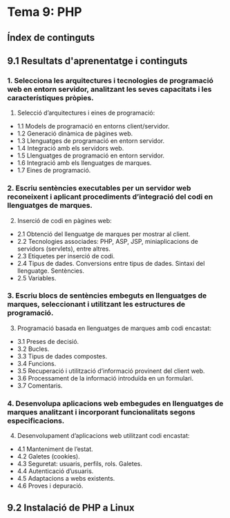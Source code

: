 # Tema 9: PHP

## Índex de continguts

## 9.1 Resultats d'aprenentatge i continguts

### 1. Selecciona les arquitectures i tecnologies de programació web en entorn servidor, analitzant les seves capacitats i les característiques pròpies.
1. Selecció d’arquitectures i eines de programació:
+ 1.1 Models de programació en entorns client/servidor.
+ 1.2 Generació dinàmica de pàgines web.
+ 1.3 Llenguatges de programació en entorn servidor.
+ 1.4 Integració amb els servidors web.
+ 1.5 Llenguatges de programació en entorn servidor.
+ 1.6 Integració amb els llenguatges de marques.
+ 1.7 Eines de programació.

### 2. Escriu sentències executables per un servidor web reconeixent i aplicant procediments d’integració del codi en llenguatges de marques.

2. Inserció de codi en pàgines web:
+ 2.1 Obtenció del llenguatge de marques per mostrar al client.
+ 2.2 Tecnologies associades: PHP, ASP, JSP, miniaplicacions de servidors (servlets), entre altres.
+ 2.3 Etiquetes per inserció de codi.
+ 2.4 Tipus de dades. Conversions entre tipus de dades. Sintaxi del llenguatge. Sentències.
+ 2.5 Variables.

### 3. Escriu blocs de sentències embeguts en llenguatges de marques, seleccionant i utilitzant les estructures de programació.

3. Programació basada en llenguatges de marques amb codi encastat:
+ 3.1 Preses de decisió.
+ 3.2 Bucles.
+ 3.3 Tipus de dades compostes.
+ 3.4 Funcions.
+ 3.5 Recuperació i utilització d’informació provinent del client web.
+ 3.6 Processament de la informació introduïda en un formulari.
+ 3.7 Comentaris.

### 4. Desenvolupa aplicacions web embegudes en llenguatges de marques analitzant i incorporant funcionalitats segons especificacions.

4. Desenvolupament d’aplicacions web utilitzant codi encastat:
+ 4.1 Manteniment de l’estat.
+ 4.2 Galetes (cookíes).
+ 4.3 Seguretat: usuaris, perfils, rols. Galetes.
+ 4.4 Autenticació d’usuaris.
+ 4.5 Adaptacions a webs existents.
+ 4.6 Proves i depuració.

## 9.2 Instalació de PHP a Linux